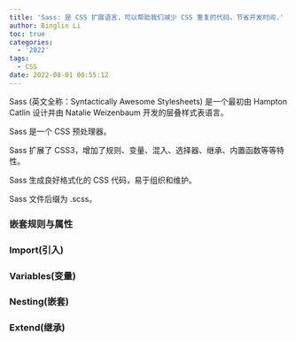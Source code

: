 ```yaml
---
title: 'Sass: 是 CSS 扩展语言，可以帮助我们减少 CSS 重复的代码，节省开发时间.'
author: Binglin Li
toc: true
categories:
  - '2022'
tags:
  - CSS
date: 2022-08-01 00:55:12
---
```

Sass (英文全称：Syntactically Awesome Stylesheets) 是一个最初由 Hampton Catlin 设计并由 Natalie Weizenbaum 开发的层叠样式表语言。

Sass 是一个 CSS 预处理器。

Sass 扩展了 CSS3，增加了规则、变量、混入、选择器、继承、内置函数等等特性。

Sass 生成良好格式化的 CSS 代码，易于组织和维护。

Sass 文件后缀为 .scss。

### 嵌套规则与属性
### Import(引入)
### Variables(变量)
### Nesting(嵌套)
### Extend(继承)

<!-- more -->
